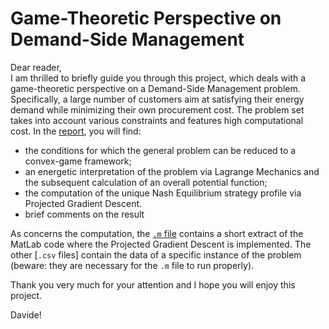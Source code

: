 # Game-Theoretic Perspective on Demand-Side Management

Dear reader,  
I am thrilled to briefly guide you through this project, which deals with a game-theoretic perspective on a Demand-Side Management problem. Specifically, a large number of customers aim at satisfying their energy demand while minimizing their own procurement cost. The problem set takes into account various constraints and features high computational cost. In the [report](DSM_Game.pdf), you will find:  
- the conditions for which the general problem can be reduced to a convex-game framework;  
- an energetic interpretation of the problem via Lagrange Mechanics and the subsequent calculation of an overall potential function;  
- the computation of the unique Nash Equilibrium strategy profile via Projected Gradient Descent.  
- brief comments on the result  

As concerns the computation, the [`.m` file](MATLAB_Code_DSM.m) contains a short extract of the MatLab code where the Projected Gradient Descent is implemented. The other [`.csv` files] contain the data of a specific instance of the problem (beware: they are necessary for the `.m` file to run properly).  

Thank you very much for your attention and I hope you will enjoy this project.  

Davide!

